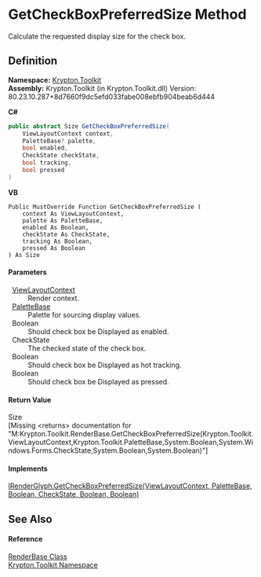 # GetCheckBoxPreferredSize Method


Calculate the requested display size for the check box.



## Definition
**Namespace:** <a href="79d2eac2-21f4-54ff-7552-b20c33c30600.md">Krypton.Toolkit</a>  
**Assembly:** Krypton.Toolkit (in Krypton.Toolkit.dll) Version: 80.23.10.287+8d7660f9dc5efd033fabe008ebfb904beab6d444

**C#**
``` C#
public abstract Size GetCheckBoxPreferredSize(
	ViewLayoutContext context,
	PaletteBase? palette,
	bool enabled,
	CheckState checkState,
	bool tracking,
	bool pressed
)
```
**VB**
``` VB
Public MustOverride Function GetCheckBoxPreferredSize ( 
	context As ViewLayoutContext,
	palette As PaletteBase,
	enabled As Boolean,
	checkState As CheckState,
	tracking As Boolean,
	pressed As Boolean
) As Size
```



#### Parameters
<dl><dt>  <a href="d94d703a-56ce-4f85-7e5d-a7e3debed319.md">ViewLayoutContext</a></dt><dd>Render context.</dd><dt>  <a href="6da77fa5-1590-4646-f2ea-70002c922aee.md">PaletteBase</a></dt><dd>Palette for sourcing display values.</dd><dt>  Boolean</dt><dd>Should check box be Displayed as enabled.</dd><dt>  CheckState</dt><dd>The checked state of the check box.</dd><dt>  Boolean</dt><dd>Should check box be Displayed as hot tracking.</dd><dt>  Boolean</dt><dd>Should check box be Displayed as pressed.</dd></dl>

#### Return Value
Size  
\[Missing &lt;returns&gt; documentation for "M:Krypton.Toolkit.RenderBase.GetCheckBoxPreferredSize(Krypton.Toolkit.ViewLayoutContext,Krypton.Toolkit.PaletteBase,System.Boolean,System.Windows.Forms.CheckState,System.Boolean,System.Boolean)"\]

#### Implements
<a href="58282b03-116d-30b7-29c0-3180a522ff23.md">IRenderGlyph.GetCheckBoxPreferredSize(ViewLayoutContext, PaletteBase, Boolean, CheckState, Boolean, Boolean)</a>  


## See Also


#### Reference
<a href="6cc5032c-8089-e880-78ad-3a805f7bd344.md">RenderBase Class</a>  
<a href="79d2eac2-21f4-54ff-7552-b20c33c30600.md">Krypton.Toolkit Namespace</a>  
